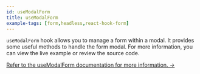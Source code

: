 ```yaml
---
id: useModalForm
title: useModalForm
example-tags: [form,headless,react-hook-form]
---
```


`useModalForm` hook allows you to manage a form within a modal. It provides some useful methods to handle the form modal. For more information, you can view the live example or review the source code.

[Refer to the useModalForm documentation for more information. →](/docs/packages/documentation/react-hook-form/useModalForm)

<CodeSandboxExample path="form-react-hook-form-use-steps-form" />
